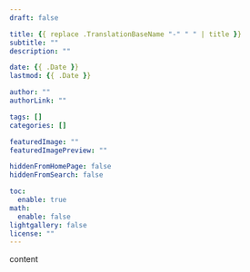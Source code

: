 ```yaml
---
draft: false

title: {{ replace .TranslationBaseName "-" " " | title }}
subtitle: ""
description: ""

date: {{ .Date }}
lastmod: {{ .Date }}

author: ""
authorLink: ""

tags: []
categories: []

featuredImage: ""
featuredImagePreview: ""

hiddenFromHomePage: false
hiddenFromSearch: false

toc:
  enable: true
math:
  enable: false
lightgallery: false
license: ""
---
```


content
